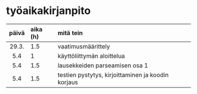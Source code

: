# työaikakirjanpito

| päivä | aika (h) | mitä tein  |
| :----:|:-----| :-----|
| 29.3. | 1.5  | vaatimusmäärittely |
| 5.4   | 1    | käyttöliittymän aloittelua |
| 5.4   | 1.5    | lausekkeiden parseamisen osa 1 |
| 5.4   | 1.5  | testien pystytys, kirjoittaminen ja koodin korjaus |
